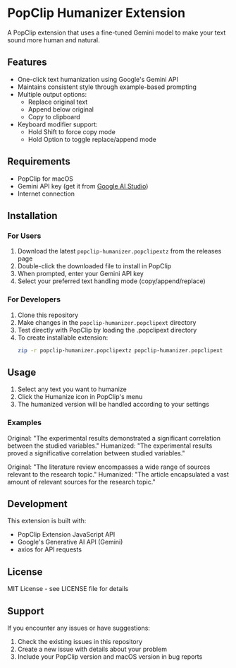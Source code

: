 # PopClip Humanizer Extension

A PopClip extension that uses a fine-tuned Gemini model to make your text sound more human and natural.

## Features

- One-click text humanization using Google's Gemini API
- Maintains consistent style through example-based prompting
- Multiple output options:
  - Replace original text
  - Append below original
  - Copy to clipboard
- Keyboard modifier support:
  - Hold Shift to force copy mode
  - Hold Option to toggle replace/append mode

## Requirements

- PopClip for macOS
- Gemini API key (get it from [Google AI Studio](https://makersuite.google.com/app/apikey))
- Internet connection

## Installation

### For Users
1. Download the latest `popclip-humanizer.popclipextz` from the releases page
2. Double-click the downloaded file to install in PopClip
3. When prompted, enter your Gemini API key
4. Select your preferred text handling mode (copy/append/replace)

### For Developers
1. Clone this repository
2. Make changes in the `popclip-humanizer.popclipext` directory
3. Test directly with PopClip by loading the .popclipext directory
4. To create installable extension:
   ```bash
   zip -r popclip-humanizer.popclipextz popclip-humanizer.popclipext
   ```

## Usage

1. Select any text you want to humanize
2. Click the Humanize icon in PopClip's menu
3. The humanized version will be handled according to your settings

### Examples

Original: "The experimental results demonstrated a significant correlation between the studied variables."
Humanized: "The experimental results proved a significative correlation between studied variables."

Original: "The literature review encompasses a wide range of sources relevant to the research topic."
Humanized: "The article encapsulated a vast amount of relevant sources for the research topic."

## Development

This extension is built with:
- PopClip Extension JavaScript API
- Google's Generative AI API (Gemini)
- axios for API requests

## License

MIT License - see LICENSE file for details

## Support

If you encounter any issues or have suggestions:
1. Check the existing issues in this repository
2. Create a new issue with details about your problem
3. Include your PopClip version and macOS version in bug reports